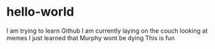 # hello-world
I am trying to learn Github
I am currently laying on the couch looking at memes
I just learned that Murphy wont be dying
This is fun
